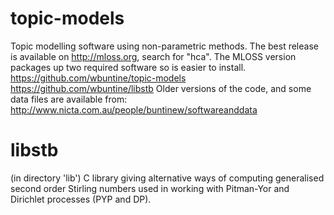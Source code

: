 topic-models
============

Topic modelling software using non-parametric methods.
The best release is available on http://mloss.org, search for "hca".
The MLOSS version packages up two required software
so is easier to install.
	https://github.com/wbuntine/topic-models
	https://github.com/wbuntine/libstb
Older versions of the code, and some data files are available from:
       http://www.nicta.com.au/people/buntinew/softwareanddata

libstb
======

(in directory 'lib') C library giving alternative ways of computing generalised second order Stirling numbers used in working with Pitman-Yor and Dirichlet processes (PYP and DP).
